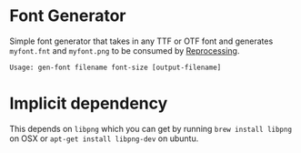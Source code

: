 # Font Generator

Simple font generator that takes in any TTF or OTF font and generates `myfont.fnt` and `myfont.png` to be consumed by [Reprocessing](https://github.com/schmavery/reprocessing).

```
Usage: gen-font filename font-size [output-filename]
```

# Implicit dependency
This depends on `libpng` which you can get by running `brew install libpng` on OSX or `apt-get install libpng-dev` on ubuntu.
